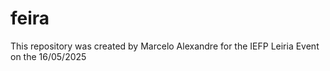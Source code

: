 # feira
This repository was created by Marcelo Alexandre for the IEFP Leiria Event on the 16/05/2025
